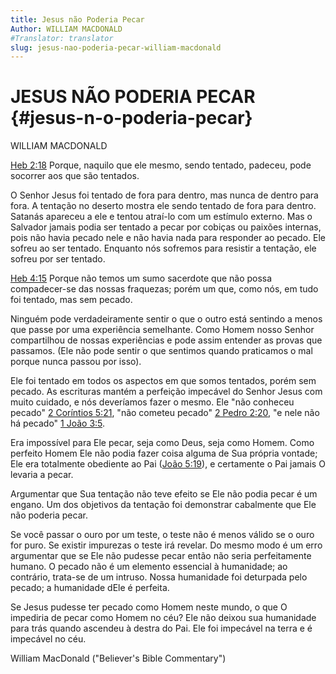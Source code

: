 ```yaml
---
title: Jesus não Poderia Pecar
Author: WILLIAM MACDONALD
#Translator: translator
slug: jesus-nao-poderia-pecar-william-macdonald
---
```


# JESUS NÃO PODERIA PECAR {#jesus-n-o-poderia-pecar}

WILLIAM MACDONALD

[Heb 2:18](http://mysword.info/b?r=Heb_2:18) Porque, naquilo que ele mesmo, sendo tentado, padeceu, pode socorrer aos que são tentados.

O Senhor Jesus foi tentado de fora para dentro, mas nunca de dentro para fora. A tentação no deserto mostra ele sendo tentado de fora para dentro. Satanás apareceu a ele e tentou atraí-lo com um estímulo externo. Mas o Salvador jamais podia ser tentado a pecar por cobiças ou paixões internas, pois não havia pecado nele e não havia nada para responder ao pecado. Ele sofreu ao ser tentado. Enquanto nós sofremos para resistir a tentação, ele sofreu por ser tentado.

[Heb 4:15](http://mysword.info/b?r=Heb_4:15) Porque não temos um sumo sacerdote que não possa compadecer-se das nossas fraquezas; porém um que, como nós, em tudo foi tentado, mas sem pecado.

Ninguém pode verdadeiramente sentir o que o outro está sentindo a menos que passe por uma experiência semelhante. Como Homem nosso Senhor compartilhou de nossas experiências e pode assim entender as provas que passamos. (Ele não pode sentir o que sentimos quando praticamos o mal porque nunca passou por isso).

Ele foi tentado em todos os aspectos em que somos tentados, porém sem pecado. As escrituras mantém a perfeição impecável do Senhor Jesus com muito cuidado, e nós deveríamos fazer o mesmo. Ele &quot;não conheceu pecado&quot; [2 Coríntios 5:21](http://mysword.info/b?r=2Co_5:21), &quot;não cometeu pecado&quot; [2 Pedro 2:20](http://mysword.info/b?r=2Pe_2:20), &quot;e nele não há pecado&quot; [1 João 3:5](http://mysword.info/b?r=1Jo_3:5).

Era impossível para Ele pecar, seja como Deus, seja como Homem. Como perfeito Homem Ele não podia fazer coisa alguma de Sua própria vontade; Ele era totalmente obediente ao Pai ([João 5:19](http://mysword.info/b?r=Joh_5:19)), e certamente o Pai jamais O levaria a pecar.

Argumentar que Sua tentação não teve efeito se Ele não podia pecar é um engano. Um dos objetivos da tentação foi demonstrar cabalmente que Ele não poderia pecar.

Se você passar o ouro por um teste, o teste não é menos válido se o ouro for puro. Se existir impurezas o teste irá revelar. Do mesmo modo é um erro argumentar que se Ele não pudesse pecar então não seria perfeitamente humano. O pecado não é um elemento essencial à humanidade; ao contrário, trata-se de um intruso. Nossa humanidade foi deturpada pelo pecado; a humanidade dEle é perfeita.

Se Jesus pudesse ter pecado como Homem neste mundo, o que O impediria de pecar como Homem no céu? Ele não deixou sua humanidade para trás quando ascendeu à destra do Pai. Ele foi impecável na terra e é impecável no céu.

William MacDonald (&quot;Believer&#039;s Bible Commentary&quot;)